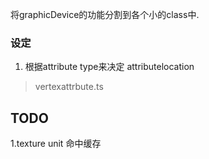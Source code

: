 
将graphicDevice的功能分割到各个小的class中.

### 设定
1. 根据attribute type来决定 attributelocation
> vertexattrbute.ts


## TODO
1.texture unit 命中缓存